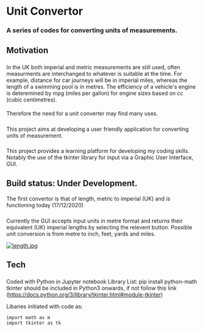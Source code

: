 # **Unit Convertor**  
### A series of codes for converting units of measurements.
## **Motivation**
##### 
In the UK both imperial and metric measurements are still used, often measurments are interchanged to whatever is suitable at the time. 
For example, distance for car journeys will be in imperial miles, whereas the length of a swimming pool is in metres. The efficiency of a vehicle's engine is deteremined by mpg (miles per gallon) for engine sizes based on cc (cubic centimetres).
#### 
Therefore the need for a unit converter may find many uses.
##### 
This project aims at developing a user friendly application for converting units of measurement.
##### 
This project provides a learning platform for developing my coding skills. Notably the use of the tkinter library for input via a Graphic User Interface, GUI. 
## **Build status:** Under Development. 
#### 
The first convertor is that of length, metric to imperial (UK) and is functioning today (17/12/2020)
##### 
Currently the GUI accepts input units in metre format and returns their equivalent (UK) imperial lengths by selecting the relevent button.
Possible unit conversion is from metre to inch, feet, yards and miles.

[![length.jpg](https://i.postimg.cc/tRLX0fqK/length.jpg)](https://postimg.cc/Hj9GX67z)
## **Tech**
#####
Coded with Python in Jupyter notebook
Library List:
pip install python-math
tkinter should be included in Python3 onwards, if not follow this link
(https://docs.python.org/3/library/tkinter.html#module-tkinter)

Libaries initiated with code as:
```
import math as m
import tkinter as tk
```
